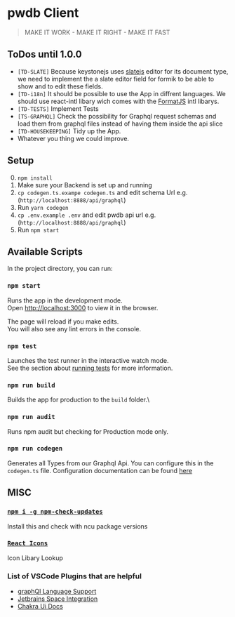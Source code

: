 # pwdb Client
> MAKE IT WORK - MAKE IT RIGHT - MAKE IT FAST

## ToDos until 1.0.0

- `[TD-SLATE]` Because keystonejs uses [slatejs](https://docs.slatejs.org/) editor for its document type, we need to implement the a slate editor field for formik to be able to show and to edit these fields.
- `[TD-i18n]` It should be possible to use the App in diffrent languages. We should use react-intl libary wich comes with the [FormatJS](https://formatjs.io) intl libarys.
- `[TD-TESTS]` Implement Tests
- `[TS-GRAPHQL]` Check the possibility for Graphql request schemas and load them from graphql files instead of having them inside the api slice
- `[TD-HOUSEKEEPING]` Tidy up the App.
- Whatever you thing we could improve.

## Setup

0. `npm install`
1. Make sure your Backend is set up and running
2. `cp codegen.ts.exampe codegen.ts` and edit schema Url e.g. (`http://localhost:8888/api/graphql`)
3. Run `yarn codegen`
4. `cp .env.example .env` and edit pwdb api url e.g. (`http://localhost:8888/api/graphql`)
5. Run `npm start`

## Available Scripts

In the project directory, you can run:

### `npm start`

Runs the app in the development mode.\
Open [http://localhost:3000](http://localhost:3000) to view it in the browser.

The page will reload if you make edits.\
You will also see any lint errors in the console.

### `npm test`

Launches the test runner in the interactive watch mode.\
See the section about [running tests](https://facebook.github.io/create-react-app/docs/running-tests) for more information.

### `npm run build`

Builds the app for production to the `build` folder.\

### `npm run audit`

Runs npm audit but checking for Production mode only.

### `npm run codegen`

Generates all Types from our Graphql Api. You can configure this in the `codegen.ts` file.
Configuration documentation can be found [here](https://the-guild.dev/graphql/codegen/docs/config-reference/codegen-config)

## MISC

### [`npm i -g npm-check-updates`](https://www.npmjs.com/package/npm-check-updates)
Install this and check with ncu package versions

### [`React Icons`](https://react-icons.github.io/react-icons/)
Icon Libary Lookup

### List of VSCode Plugins that are helpful
- [graphQl Language Support](https://marketplace.visualstudio.com/items?itemName=GraphQL.vscode-graphql)
- [Jetbrains Space Integration](https://marketplace.visualstudio.com/items?itemName=olivertasevski.vscode-space)
- [Chakra Ui Docs](https://marketplace.visualstudio.com/items?itemName=timitejumola.chakra-ui-doc)
